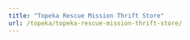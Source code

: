 ```yaml
---
title: "Topeka Rescue Mission Thrift Store"
url: /topeka/topeka-rescue-mission-thrift-store/
---
```

